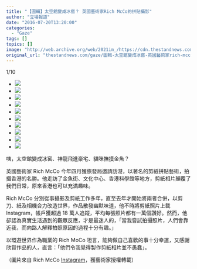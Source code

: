 ```yaml
---
title: "【圖輯】太空館變成冰窖？ 英國藝術家Rich McCo的拼貼攝影"
author: "立場報道"
date: "2016-07-20T13:20:00"
categories:
  - "Gaze"
tags: []
topics: []
image: "http://web.archive.org/web/2021im_/https://cdn.thestandnews.com/media/photos/gallery/97/cache/hkpaper4_OpMJ0_300x200cropcenter.png"
original_url: "thestandnews.com/gaze/圖輯-太空館變成冰窖-英國藝術家rich-mcco的拼貼攝影"
---
```

[](#)[](#)

[](#)1/10[](#)

*   ![](http://web.archive.org/web/2021im_/https://cdn.thestandnews.com/media/photos/gallery/97/cache/hkpaper4_OpMJ0_300x200cropcenter.png)
*   ![](http://web.archive.org/web/2021im_/https://cdn.thestandnews.com/media/photos/gallery/97/cache/hkpaper3_UQ23R_300x200cropcenter.png)
*   ![](http://web.archive.org/web/2021im_/https://cdn.thestandnews.com/media/photos/gallery/97/cache/hkpaper1_4JQ8G_300x200cropcenter.png)
*   ![](http://web.archive.org/web/2021im_/https://cdn.thestandnews.com/media/photos/gallery/97/cache/hkpaper2_Jk1ap_300x200cropcenter.png)
*   ![](http://web.archive.org/web/2021im_/https://cdn.thestandnews.com/media/photos/gallery/97/cache/hkpaper6_Xtu97_300x200cropcenter.png)
*   ![](http://web.archive.org/web/2021im_/https://cdn.thestandnews.com/media/photos/gallery/97/cache/hkpaper7_HfoxS_300x200cropcenter.png)
*   ![](http://web.archive.org/web/2021im_/https://cdn.thestandnews.com/media/photos/gallery/97/cache/hkpaper8_gfY8N_300x200cropcenter.png)
*   ![](http://web.archive.org/web/2021im_/https://cdn.thestandnews.com/media/photos/gallery/97/cache/hkpaper0_kd2Du_300x200cropcenter.png)
*   ![](http://web.archive.org/web/2021im_/https://cdn.thestandnews.com/media/photos/gallery/97/cache/11_sSXim_300x200cropcenter.png)
*   ![](http://web.archive.org/web/2021im_/https://cdn.thestandnews.com/media/photos/gallery/97/cache/12_8tkD0_300x200cropcenter.png)

咦，太空館變成冰窖、神龍飛進豪宅、貓咪撫摸金魚？ 

英國藝術家 Rich McCo 今年四月獲旅發局邀請訪港，以著名的剪紙拼貼藝術，拍攝香港的名勝。他走訪了金魚街、文化中心、香港科學館等地方，剪紙相片顛覆了我們日常，原來香港也可以充滿趣味。

Rich McCo 分別從事攝影及剪紙工作多年，直至去年才開始將兩者合併，以剪刀、紙及相機合力改造世界，作品散發幽默味道，他不時將剪紙照片上載 Instagram，帳戶獲超過 18 萬人追蹤，平均每張照片都有一萬個讚好。然而，他卻認為真實生活遇到的觀眾反應，才是最迷人的，「當我嘗試拍攝照片，人們會靠近我，而向路人解釋拍照原因的過程十分有趣。」

以環遊世界作為職業的 Rich MoCo 坦言，能夠做自己喜歡的事十分幸運，又感謝欣賞作品的人，直言：「他們令我覺得製作剪紙相片並不愚蠢」。

（圖片來自 Rich McCo [Instagram](http://web.archive.org/web/20210628100122/https://www.instagram.com/paperboyo/)，獲藝術家授權轉載）
